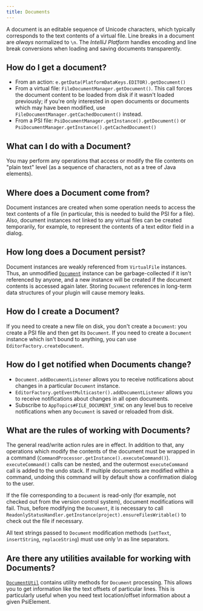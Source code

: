 ```yaml
---
title: Documents
---
```

<!-- Copyright 2000-2020 JetBrains s.r.o. and other contributors. Use of this source code is governed by the Apache 2.0 license that can be found in the LICENSE file. -->

A document is an editable sequence of Unicode characters, which typically corresponds to the text contents of a virtual file. Line breaks in a document are _always_ normalized to `\n`. The *IntelliJ Platform* handles encoding and line break conversions when loading and saving documents transparently.

## How do I get a document?

* From an action: `e.getData(PlatformDataKeys.EDITOR).getDocument()`
* From a virtual file: `FileDocumentManager.getDocument()`. This call forces the document content to be loaded from disk if it wasn't loaded previously; if you're only interested in open documents or documents which may have been modified, use `FileDocumentManager.getCachedDocument()` instead.
* From a PSI file: `PsiDocumentManager.getInstance().getDocument()` or `PsiDocumentManager.getInstance().getCachedDocument()`

## What can I do with a Document?

You may perform any operations that access or modify the file contents on "plain text" level (as a sequence of characters, not as a tree of Java elements).

## Where does a Document come from?

Document instances are created when some operation needs to access the text contents of a file (in particular, this is needed to build the PSI for a file). Also, document instances not linked to any virtual files can be created temporarily, for example, to represent the contents of a text editor field in a dialog.

## How long does a Document persist?

Document instances are weakly referenced from `VirtualFile` instances. Thus, an unmodified [`Document`](upsource:///platform/core-api/src/com/intellij/openapi/editor/Document.java) instance can be garbage-collected if it isn't referenced by anyone, and a new instance will be created if the document contents is accessed again later. Storing `Document` references in long-term data structures of your plugin will cause memory leaks.

## How do I create a Document?

If you need to create a new file on disk, you don't create a `Document`: you create a PSI file and then get its `Document`. If you need to create a `Document` instance which isn't bound to anything, you can use `EditorFactory.createDocument`.

## How do I get notified when Documents change?

* `Document.addDocumentListener` allows you to receive notifications about changes in a particular `Document` instance.
* `EditorFactory.getEventMulticaster().addDocumentListener` allows you to receive notifications about changes in all open documents.
* Subscribe to `AppTopics#FILE_DOCUMENT_SYNC` on any level bus to receive notifications when any `Document` is saved or reloaded from disk.

## What are the rules of working with Documents?

The general read/write action rules are in effect. In addition to that, any operations which modify the contents of the document must be wrapped in a command (`CommandProcessor.getInstance().executeCommand()`). `executeCommand()` calls can be nested, and the outermost `executeCommand` call is added to the undo stack. If multiple documents are modified within a command, undoing this command will by default show a confirmation dialog to the user.

If the file corresponding to a `Document` is read-only (for example, not checked out from the version control system), document modifications will fail. Thus, before modifying the `Document`, it is necessary to call `ReadonlyStatusHandler.getInstance(project).ensureFilesWritable()` to check out the file if necessary.

All text strings passed to `Document` modification methods (`setText`, `insertString`, `replaceString`) must use only \n as line separators.

## Are there any utilities available for working with Documents?

[`DocumentUtil`](upsource:///platform/core-impl/src/com/intellij/util/DocumentUtil.java) contains utility methods for `Document` processing. This allows you to get information like the text offsets of particular lines. This is particularly useful when you need text location/offset information about a given PsiElement.
